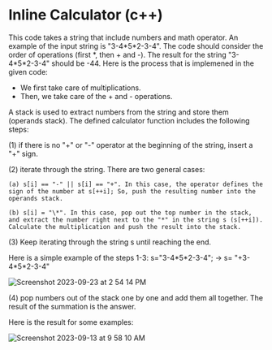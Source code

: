 # Inline Calculator (c++)

This code takes a string that include numbers and math operator. An example of the input string is "3-4\*5\*2-3-4". The code should consider the order of operations (first \*, then + and -). The result for the string "3-4\*5\*2-3-4" should be -44.
Here is the process that is implemened in the given code:

* We first take care of multiplications.
* Then, we take care of the + and - operations.

A stack is used to extract numbers from the string and store them (operands stack). The defined calculator function includes the following steps:

(1) if there is no "+" or "-" operator at the beginning of the string, insert a "+" sign.

(2) iterate through the string. There are two general cases:
    
    (a) s[i] == "-" || s[i] == "+". In this case, the operator defines the sign of the number at s[++i]; So, push the resulting number into the operands stack.
  
    (b) s[i] = "\*". In this case, pop out the top number in the stack, and extract the number right next to the "*" in the string s (s[++i]). Calculate the multiplication and push the result into the stack.
(3) Keep iterating through the string s until reaching the end.

Here is a simple example of the steps 1-3:
s="3-4\*5\*2-3-4";  -> s= "+3-4\*5\*2-3-4"

![Screenshot 2023-09-23 at 2 54 14 PM](https://github.com/sahandmsh/Calculator/assets/82970651/c12ec6a8-24c2-4859-8e94-18692a66883c)

(4) pop numbers out of the stack one by one and add them all together. The result of the summation is the answer.






Here is the result for some examples:

![Screenshot 2023-09-13 at 9 58 10 AM](https://github.com/sahandmsh/Calculator/assets/82970651/549f7177-8f4b-413f-a449-f80b0fd97284)






